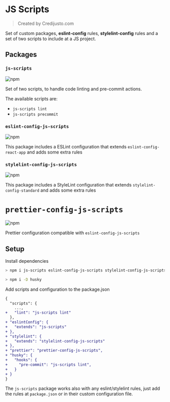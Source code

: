 # JS Scripts

> Created by Credijusto.com

Set of custom packages, **eslint-config** rules, **stylelint-config** rules and a set of two scripts to include at a JS project.

## Packages

### `js-scripts`

![npm](https://img.shields.io/npm/v/js-scripts)

Set of two scripts, to handle code linting and pre-commit actions.

The available scripts are:

- `js-scripts lint`
- `js-scripts precommit`

### `eslint-config-js-scripts`

![npm](https://img.shields.io/npm/v/eslint-config-js-scripts)

This package includes a ESLint configuration that extends `eslint-config-react-app` and adds some extra rules

### `stylelint-config-js-scripts`

![npm](https://img.shields.io/npm/v/stylelint-config-js-scripts)

This package includes a StyleLint configuration that extends `stylelint-config-standard` and adds some extra rules

# `prettier-config-js-scripts`

![npm](https://img.shields.io/npm/v/prettier-config-js-scripts)

Prettier configuration compatible with `eslint-config-js-scripts`

## Setup

Install dependencies

```sh
> npm i js-scripts eslint-config-js-scripts stylelint-config-js-scripts
```

```sh
> npm i -D husky
```

Add scripts and configuration to the package.json

```diff
{
  "scripts": {
    ...,
+   "lint": "js-scripts lint"
  },
+ "eslintConfig": {
+   "extends": "js-scripts"
+ },
+ "stylelint": {
+   "extends": "stylelint-config-js-scripts"
+ },
+ "prettier": "prettier-config-js-scripts",
+ "husky": {
+   "hooks": {
+     "pre-commit": "js-scripts lint",
+   }
+ }
}
```

The `js-scripts` package works also with any eslint/stylelint rules, just add the rules at `package.json` or in their custom configuration file.
